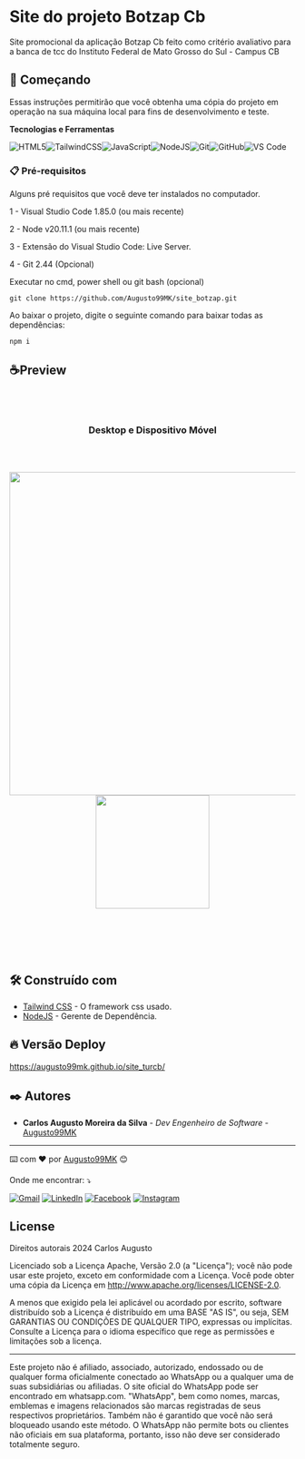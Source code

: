 # Site do projeto Botzap Cb

Site promocional da aplicação Botzap Cb feito como critério avaliativo para a banca de tcc do Instituto Federal de Mato Grosso do Sul - Campus CB

## 🚀 Começando

Essas instruções permitirão que você obtenha uma cópia do projeto em operação na sua máquina local para fins de desenvolvimento e teste.

**Tecnologias e Ferramentas**

![HTML5](https://img.shields.io/badge/html5-%23E34F26.svg?style=for-the-badge&logo=html5&logoColor=white)![TailwindCSS](https://img.shields.io/badge/-Tailwind%20CSS-%231a202c?style=for-the-badge&logo=tailwind-css)![JavaScript](https://img.shields.io/badge/javascript-%23323330.svg?style=for-the-badge&logo=javascript&logoColor=%23F7DF1E)![NodeJS](https://img.shields.io/badge/node.js-6DA55F?style=for-the-badge&logo=node.js&logoColor=white)![Git](https://img.shields.io/badge/git-%23F05033.svg?style=for-the-badge&logo=git&logoColor=white)![GitHub](https://img.shields.io/badge/github-%23121011.svg?style=for-the-badge&logo=github&logoColor=white)![VS Code](https://img.shields.io/badge/VS%20Code-0078d7.svg?style=for-the-badge&logo=visual-studio-code&logoColor=white)

### 📋 Pré-requisitos

Alguns pré requisitos que você deve ter instalados no computador.

1 - Visual Studio Code 1.85.0 (ou mais recente)

2 - Node v20.11.1 (ou mais recente)

3 - Extensão do Visual Studio Code: Live Server.

4 - Git 2.44 (Opcional)

Executar no cmd, power shell ou git bash (opcional)

```
git clone https://github.com/Augusto99MK/site_botzap.git
```

Ao baixar o projeto, digite o seguinte comando para baixar todas as dependências:

```
npm i
```

## ☕Preview

<br> <br>

<h3 align="center">Desktop e Dispositivo Móvel</h2>

<br><br>

<div align="center">
<img src="https://github.com/augustok99/site_botzap/assets/121398051/87c804ff-ef61-4cde-b357-c99a4e647c38" width="570" align="center" style="margin-right: 70px;" />

<img src="https://github.com/augustok99/site_botzap/assets/121398051/e8f14e71-8df8-4ecc-b64d-4e000c316351" width="200" align="center" />
</div>

<br> <br><br> <br>

## 🛠️ Construído com

- [Tailwind CSS](https://tailwindcss.com/) - O framework css usado.
- [NodeJS](https://nodejs.org/en) - Gerente de Dependência.

## 🔥 Versão Deploy

https://augusto99mk.github.io/site_turcb/

## ✒️ Autores

- **Carlos Augusto Moreira da Silva** - _Dev Engenheiro de Software_ - [Augusto99MK](https://github.com/Augusto99MK)

---

⌨️ com ❤️ por [Augusto99MK](https://github.com/Augusto99MK) 😊

<p align="left">
  Onde me encontrar: ⤵️
</p>
<p align="left">
  <a href="mailto:carlosaugustox6@gmail.com" title="Gmail">
  <img src="https://img.shields.io/badge/-Gmail-FF0000?style=flat-square&labelColor=FF0000&logo=gmail&logoColor=white&link=LINK-DO-SEU-GMAIL" alt="Gmail"/></a>
  <a href="https://www.linkedin.com/in/augustok99/" title="LinkedIn">
  <img src="https://img.shields.io/badge/-Linkedin-0e76a8?style=flat-square&logo=Linkedin&logoColor=white&link=LINK-DO-SEU-LINKEDIN" alt="LinkedIn"/></a>
  <a href="https://www.facebook.com/carlosaugustomk/" title="Facebook">
  <img src="https://img.shields.io/badge/-Facebook-3b5998?style=flat-square&labelColor=3b5998&logo=facebook&logoColor=white&link=LINK-DO-SEU-FACEBOOK" alt="Facebook"/></a>
  <a href="https://www.instagram.com/dev.carlos_aug/" title="Instagram">
  <img src="https://img.shields.io/badge/-Instagram-DF0174?style=flat-square&labelColor=DF0174&logo=instagram&logoColor=white&link=LINK-DO-SEU-INSTAGRAM" alt="Instagram"/></a>
</p>

## License

Direitos autorais 2024 Carlos Augusto

Licenciado sob a Licença Apache, Versão 2.0 (a "Licença");
você não pode usar este projeto, exceto em conformidade com a Licença.
Você pode obter uma cópia da Licença em http://www.apache.org/licenses/LICENSE-2.0.

A menos que exigido pela lei aplicável ou acordado por escrito, software
distribuído sob a Licença é distribuído em uma BASE "AS IS", ou seja,
SEM GARANTIAS OU CONDIÇÕES DE QUALQUER TIPO, expressas ou implícitas.
Consulte a Licença para o idioma específico que rege as permissões e
limitações sob a licença.

---

Este projeto não é afiliado, associado, autorizado, endossado ou de qualquer forma oficialmente conectado ao WhatsApp ou a qualquer uma de suas subsidiárias ou afiliadas. O site oficial do WhatsApp pode ser encontrado em whatsapp.com. "WhatsApp", bem como nomes, marcas, emblemas e imagens relacionados são marcas registradas de seus respectivos proprietários. Também não é garantido que você não será bloqueado usando este método. O WhatsApp não permite bots ou clientes não oficiais em sua plataforma, portanto, isso não deve ser considerado totalmente seguro.
